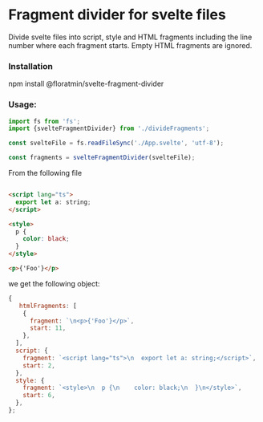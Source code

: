 # Fragment divider for svelte files

Divide svelte files into script, style and HTML fragments including the line number where each fragment starts. 
Empty HTML fragments are ignored.

### Installation

npm install @floratmin/svelte-fragment-divider

### Usage:

```ts
import fs from 'fs';
import {svelteFragmentDivider} from './divideFragments';

const svelteFile = fs.readFileSync('./App.svelte', 'utf-8');

const fragments = svelteFragmentDivider(svelteFile);
```
From the following file
```html

<script lang="ts">
  export let a: string;
</script>

<style>
  p {
    color: black;
  }
</style>

<p>{'Foo'}</p>
```
we get the following object:
```js
{
   htmlFragments: [
    {
      fragment: `\n<p>{'Foo'}</p>`,
      start: 11,
    },
  ],
  script: {
    fragment: `<script lang="ts">\n  export let a: string;</script>`,
    start: 2,   
  },
  style: {
    fragment: `<style>\n  p {\n    color: black;\n  }\n</style>`,
    start: 6,
  },
};
```